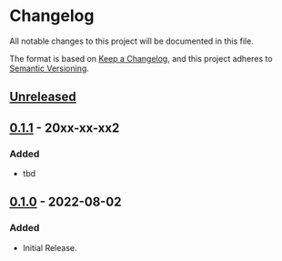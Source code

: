 # Changelog
All notable changes to this project will be documented in this file.

The format is based on [Keep a Changelog](https://keepachangelog.com/en/1.0.0/),
and this project adheres to [Semantic Versioning](https://semver.org/spec/v2.0.0.html).

## [Unreleased]

## [0.1.1] - 20xx-xx-xx2
### Added
- tbd

## [0.1.0] - 2022-08-02
### Added
- Initial Release.

[Unreleased]: https://github.com/olivierlacan/keep-a-changelog/compare/v0.1.1...HEAD
[0.1.1]: https://github.com/olivierlacan/keep-a-changelog/compare/v0.1.1...v0.1.0
[0.1.0]: https://github.com/olivierlacan/keep-a-changelog/releases/tag/v0.1.0
